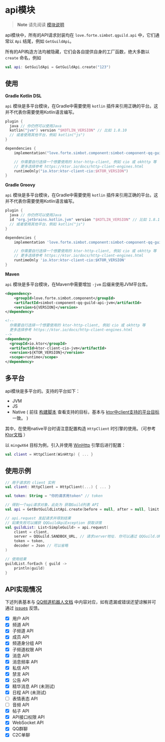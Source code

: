 # api模块

> **Note**
> 请先阅读 [模块说明](Module.md)

api模块中，所有的API请求封装均在 `love.forte.simbot.qguild.api` 中，它们通常以 `Api` 结尾，例如 `GetGuildApi`。

所有的API构造方法均被隐藏，它们会各自提供自身的工厂函数，绝大多数以 `create` 命名，例如

```kotlin
val api: GetGuildApi = GetGuildApi.create("123")
```

## 使用

**Gradle Kotlin DSL**

`api` 模块是多平台模块，在Gradle中需要使用 `kotlin` 插件来引用正确的平台。这并不代表你需要使用Kotlin语言编写。

```kotlin
plugin {
  java // 你仍然可以使用Java
  kotlin("jvm") version "$KOTLIN_VERSION" // 比如 1.8.10
  // 或者使用其他平台，例如 kotlin("js")
}

dependencies {
    implementation("love.forte.simbot.component:simbot-component-qq-guild-api:$VERSION")

    // 你需要自行选择一个想要使用的 ktor-http-client, 例如 cio 或 okhttp 等
    // 更多选择参考 https://ktor.io/docs/http-client-engines.html
    runtimeOnly("io.ktor:ktor-client-cio:$KTOR_VERSION")
}
```

**Gradle Groovy**

`api` 模块是多平台模块，在Gradle中需要使用 `kotlin` 插件来引用正确的平台。这并不代表你需要使用Kotlin语言编写。

```groovy
plugin {
  java // 你仍然可以使用Java
  id "org.jetbrains.kotlin.jvm" version "$KOTLIN_VERSION" // 比如 1.8.10
  // 或者使用其他平台，例如 kotlin("js")
}

dependencies {
    implementation 'love.forte.simbot.component:simbot-component-qq-guild-api:$VERSION'

    // 你需要自行选择一个想要使用的 ktor-http-client, 例如 cio 或 okhttp 等
    // 更多选择参考 https://ktor.io/docs/http-client-engines.html
    runtimeOnly 'io.ktor:ktor-client-cio:$KTOR_VERSION' 
}
```

**Maven**

`api` 模块是多平台模块，在Maven中需要增加 `-jvm` 后缀来使用JVM平台库。

```xml
<dependency>
    <groupId>love.forte.simbot.component</groupId>
    <artifactId>simbot-component-qq-guild-api-jvm</artifactId>
    <version>${VERSION}</version>
</dependency>

<!--
  你需要自行选择一个想要使用的 ktor-http-client, 例如 cio 或 okhttp 等
  更多选择参考 https://ktor.io/docs/http-client-engines.html
-->
<dependency>
  <groupId>io.ktor</groupId>
  <artifactId>ktor-client-cio-jvm</artifactId>
  <version>${KTOR_VERSION}</version>
  <scope>runtime</scope>
</dependency>
```


## 多平台

api模块是多平台的。支持的平台如下：
- JVM
- JS
- Native ( 前往 [构建脚本](build.gradle.kts) 查看支持的目标，基本与 [ktor中client支持的平台目标](https://ktor.io/docs/client-supported-platforms.html) 一致。 )

其中，在使用native平台时请注意配置构造 `HttpClient` 时引擎的使用。（可参考 [Ktor文档](https://ktor.io/docs/http-client-engines.html#limitations) ）

以 `mingwX64` 目标为例，引入并使用 [WinHttp](https://ktor.io/docs/http-client-engines.html#winhttp) 引擎后进行配置：

```kotlin
val client = HttpClient(WinHttp) { ... }
```

## 使用示例

```kotlin
// 用于请求的 client 实例
val client: HttpClient = HttpClient(...) { ... }

val token: String = "你的请求用token" // token    

// 得到一个api请求对象，此处为 获取Guild列表 API
val api = GetBotGuildListApi.create(before = null, after = null, limit = 10)

// api.request 发起请求并得到结果
// 如果失败可以捕获 QQGuildApiException 获取详情
val guildList: List<SimpleGuild> = api.request(
    client = client,
    server = QQGuild.SANDBOX_URL, // 请求server地址. 你可以通过 QQGuild.URL 得到一个官方的正式环境地址，或者其他自定义地址。
    token = token,
    decoder = Json // 可以省略
)

// 使用结果
guildList.forEach { guild ->
    println(guild)
}
```

## API实现情况

下述列表基本与 [QQ频道机器人文档](https://bot.q.qq.com/wiki/develop/api/) 中内容对应，如有遗漏或错误还望谅解并可通过 [issues](https://github.com/simple-robot/simbot-component-qq-guild/issues) 反馈。

- [x] 用户 API
- [x] 频道 API
- [x] 子频道 API
- [x] 成员 API
- [x] 频道身分组 API
- [x] 子频道权限 API
- [x] 消息 API
- [x] 消息频率 API
- [x] 私信 API
- [x] 禁言 API
- [x] 公告 API
- [x] 精华消息 API (未测试)
- [x] 日程 API (未测试)
- [ ] 表情表态 API
- [ ] 音频 API
- [x] 帖子 API
- [x] API接口权限 API
- [x] WebSocket API
- [x] QQ群聊
- [x] C2C单聊

